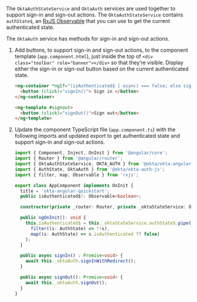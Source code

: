 The `OktaAuthStateService` and `OktaAuth` services are used together to support sign-in and sign-out actions. The `OktaAuthStateService` contains `authState$`, an [RxJS Observable](https://rxjs.dev/guide/observable) that you can use to get the current authenticated state.

The `OktaAuth` service has methods for sign-in and sign-out actions.

1. Add buttons, to support sign-in and sign-out actions, to the component template (`app.component.html`), just inside the top of `<div class="toolbar" role="banner"></div>` so that they’re visible. Display either the sign-in or sign-out button based on the current authenticated state.

   ```html
   <ng-container *ngIf="(isAuthenticated$ | async) === false; else signout">
     <button (click)="signIn()"> Sign in </button>
   </ng-container>

   <ng-template #signout>
     <button (click)="signOut()">Sign out</button>
   </ng-template>
   ```

2. Update the component TypeScript file (`app.component.ts`) with the following imports and updated export to get authenticated state and support sign-in and sign-out actions.

   ```ts
   import { Component, Inject, OnInit } from '@angular/core';
   import { Router } from '@angular/router';
   import { OktaAuthStateService, OKTA_AUTH } from '@okta/okta-angular';
   import { AuthState, OktaAuth } from '@okta/okta-auth-js';
   import { filter, map, Observable } from 'rxjs';

   export class AppComponent implements OnInit {
     title = 'okta-angular-quickstart';
     public isAuthenticated$!: Observable<boolean>;

     constructor(private _router: Router, private _oktaStateService: OktaAuthStateService, @Inject(OKTA_AUTH) private _oktaAuth: OktaAuth) { }

     public ngOnInit(): void {
       this.isAuthenticated$ = this._oktaStateService.authState$.pipe(
         filter((s: AuthState) => !!s),
         map((s: AuthState) => s.isAuthenticated ?? false)
       );
     }

     public async signIn() : Promise<void> {
       await this._oktaAuth.signInWithRedirect();
     }

     public async signOut(): Promise<void> {
       await this._oktaAuth.signOut();
     }
   }
   ```
